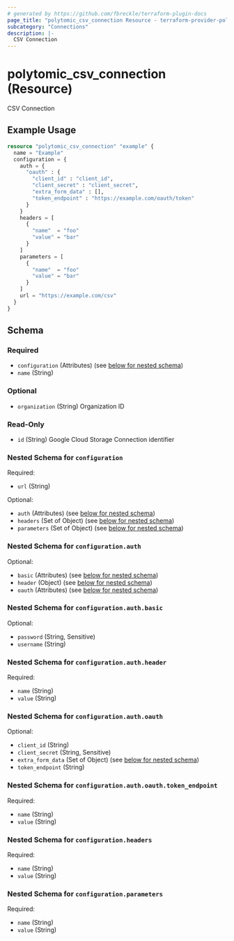 ```yaml
---
# generated by https://github.com/fbreckle/terraform-plugin-docs
page_title: "polytomic_csv_connection Resource - terraform-provider-polytomic"
subcategory: "Connections"
description: |-
  CSV Connection
---
```


# polytomic_csv_connection (Resource)

CSV Connection

## Example Usage

```terraform
resource "polytomic_csv_connection" "example" {
  name = "Example"
  configuration = {
    auth = {
      "oauth" : {
        "client_id" : "client_id",
        "client_secret" : "client_secret",
        "extra_form_data" : [],
        "token_endpoint" : "https://example.com/oauth/token"
      }
    }
    headers = [
      {
        "name"  = "foo"
        "value" = "bar"
      }
    ]
    parameters = [
      {
        "name"  = "foo"
        "value" = "bar"
      }
    ]
    url = "https://example.com/csv"
  }
}
```

<!-- schema generated by tfplugindocs -->
## Schema

### Required

- `configuration` (Attributes) (see [below for nested schema](#nestedatt--configuration))
- `name` (String)

### Optional

- `organization` (String) Organization ID

### Read-Only

- `id` (String) Google Cloud Storage Connection identifier

<a id="nestedatt--configuration"></a>
### Nested Schema for `configuration`

Required:

- `url` (String)

Optional:

- `auth` (Attributes) (see [below for nested schema](#nestedatt--configuration--auth))
- `headers` (Set of Object) (see [below for nested schema](#nestedatt--configuration--headers))
- `parameters` (Set of Object) (see [below for nested schema](#nestedatt--configuration--parameters))

<a id="nestedatt--configuration--auth"></a>
### Nested Schema for `configuration.auth`

Optional:

- `basic` (Attributes) (see [below for nested schema](#nestedatt--configuration--auth--basic))
- `header` (Object) (see [below for nested schema](#nestedatt--configuration--auth--header))
- `oauth` (Attributes) (see [below for nested schema](#nestedatt--configuration--auth--oauth))

<a id="nestedatt--configuration--auth--basic"></a>
### Nested Schema for `configuration.auth.basic`

Optional:

- `password` (String, Sensitive)
- `username` (String)


<a id="nestedatt--configuration--auth--header"></a>
### Nested Schema for `configuration.auth.header`

Required:

- `name` (String)
- `value` (String)


<a id="nestedatt--configuration--auth--oauth"></a>
### Nested Schema for `configuration.auth.oauth`

Optional:

- `client_id` (String)
- `client_secret` (String, Sensitive)
- `extra_form_data` (Set of Object) (see [below for nested schema](#nestedatt--configuration--auth--oauth--extra_form_data))
- `token_endpoint` (String)

<a id="nestedatt--configuration--auth--oauth--extra_form_data"></a>
### Nested Schema for `configuration.auth.oauth.token_endpoint`

Required:

- `name` (String)
- `value` (String)




<a id="nestedatt--configuration--headers"></a>
### Nested Schema for `configuration.headers`

Required:

- `name` (String)
- `value` (String)


<a id="nestedatt--configuration--parameters"></a>
### Nested Schema for `configuration.parameters`

Required:

- `name` (String)
- `value` (String)


